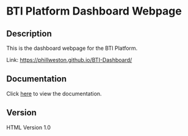 # BTI Platform Dashboard Webpage

## Description

This is the dashboard webpage for the BTI Platform.

Link: https://phillweston.github.io/BTI-Dashboard/

## Documentation

Click [here](https://phillweston.github.io/BTI-Dashboard/docs/) to view the documentation.

## Version

HTML Version 1.0
